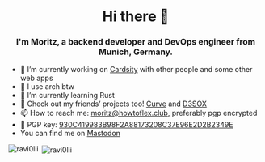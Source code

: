 <h1 align="center">Hi there 👋</h1>
<h3 align="center">I'm Moritz, a backend developer and DevOps engineer from Munich, Germany.</h3>

- 🔭 I’m currently working on [Cardsity](https://github.com/Cardsity) with other people and some other web apps
- :penguin: I use arch btw
- 🌱 I’m currently learning Rust
- 💬 Check out my friends’ projects too! [Curve](https://github.com/Curve) and [D3SOX](https://github.com/D3SOX)
- 📫 How to reach me: [moritz@howtoflex.club](mailto:moritz@howtoflex.club), preferably pgp encrypted
- :key: PGP key: [930C419983B98F2A88173208C37E96E2D2B2349E](https://raw.githubusercontent.com/ravi0lii/ravi0lii/master/pgp.key)
- You can find me on <a rel="me" href="https://autisten.club/@ravi0li">Mastodon</a>

<p><img align="left" src="https://github-readme-stats.vercel.app/api/top-langs/?username=ravi0lii&layout=compact&hide_border=true&theme=dark" alt="ravi0lii" /></p>
<p>&nbsp;<img align="center" src="https://github-readme-stats.vercel.app/api?username=ravi0lii&show_icons=true&hide_border=true&theme=dark" alt="ravi0lii" /></p>

<!--
**ravi0lii/ravi0lii** is a ✨ _special_ ✨ repository because its `README.md` (this file) appears on your GitHub profile.

Here are some ideas to get you started:

- 👯 I’m looking to collaborate on ...
- 🤔 I’m looking for help with ...
- 💬 Ask me about ...
- 😄 Pronouns: ...
- ⚡ Fun fact: ...
-->
